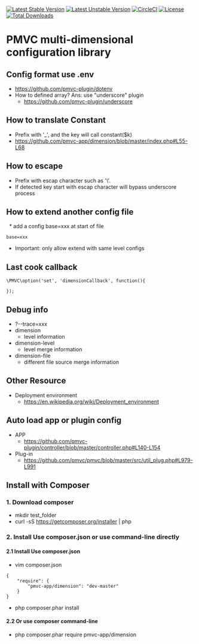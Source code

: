 [![Latest Stable Version](https://poser.pugx.org/pmvc-app/dimension/v/stable)](https://packagist.org/packages/pmvc-app/dimension) 
[![Latest Unstable Version](https://poser.pugx.org/pmvc-app/dimension/v/unstable)](https://packagist.org/packages/pmvc-app/dimension) 
[![CircleCI](https://circleci.com/gh/pmvc-app/dimension/tree/main.svg?style=svg)](https://circleci.com/gh/pmvc-app/dimension/tree/main)
[![License](https://poser.pugx.org/pmvc-app/dimension/license)](https://packagist.org/packages/pmvc-app/dimension)
[![Total Downloads](https://poser.pugx.org/pmvc-app/dimension/downloads)](https://packagist.org/packages/pmvc-app/dimension) 

# PMVC multi-dimensional configuration library 

## Config format use .env
   * https://github.com/pmvc-plugin/dotenv
   * How to defined array? Ans: use "underscore" plugin
      * https://github.com/pmvc-plugin/underscore

## How to translate Constant
   * Prefix with '_', and the key will call constant($k)
   * https://github.com/pmvc-app/dimension/blob/master/index.php#L55-L68

## How to escape
   * Prefix with escap character such as '\\'.
   * If detected key start with escap character will bypass underscore process

## How to extend another config file
   * add a config base=xxx at start of file
```
base=xxx
```
   * Important: only allow extend with same level configs

## Last cook callback
```
\PMVC\option('set', 'dimensionCallback', function(){

});
```

## Debug info
* ?--trace=xxx
* dimension
   * level information
* dimension-level
   * level merge information
* dimension-file
   * different file source merge information 

## Other Resource
   * Deployment environment
      * https://en.wikipedia.org/wiki/Deployment_environment

## Auto load app or plugin config
   * APP
      * https://github.com/pmvc-plugin/controller/blob/master/controller.php#L140-L154
   * Plug-in
      * https://github.com/pmvc/pmvc/blob/master/src/util_plug.php#L979-L991
      

## Install with Composer
### 1. Download composer
   * mkdir test_folder
   * curl -sS https://getcomposer.org/installer | php

### 2. Install Use composer.json or use command-line directly
#### 2.1 Install Use composer.json
   * vim composer.json
```
{
    "require": {
        "pmvc-app/dimension": "dev-master"
    }
}
```
   * php composer.phar install

#### 2.2 Or use composer command-line
   * php composer.phar require pmvc-app/dimension


